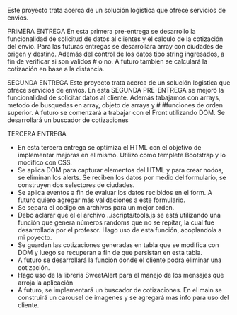 Este proyecto trata acerca de un solución logistica que ofrece servicios de envios.

PRIMERA ENTREGA
En esta primera pre-entrega se desarrollo la funcionalidad de solicitud de datos al clientes y el calculo de la cotización del envio.
Para las futuras entregas se desarrollara array con ciudades de origen y destino. Además del control de los datos tipo string ingresados, a fin de verificar si son validos # o no.
A futuro tambien se calculará la cotización en base a la distancia.

SEGUNDA ENTREGA
Este proyecto trata acerca de un solución logistica que ofrece servicios de envios.
En esta SEGUNDA PRE-ENTREGA se mejoró la funcionalidad de solicitar datos al cliente. Además tabajamos con arrays, metodo de busquedas en array, objeto de arrays y # #funciones de orden superior.
A futuro se comenzará a trabajar con el Front utilizando DOM. Se desarrollará un buscador de cotizaciones

TERCERA ENTREGA

- En esta tercera entrega se optimiza el HTML con el objetivo de implementar mejoras en el mismo. Utilizo como templete Bootstrap y lo modifico con CSS.
- Se aplica DOM para capturar elementos del HTML y para crear nodos, se eliminan los alerts. Se reciben los datos por medio del formulario, se construyen dos selectores de ciudades.
- Se aplica eventos a fin de evaluar los datos recibidos en el form. A futuro quiero agregar más validaciones a este formulario.
- Se separa el codigo en archivos para un mejor orden.
- Debo aclarar que el el archivo ../scripts/tools.js se está utilizando una función que genera números randoms que no se repitar, la cual fue desarrollada por el profesor. Hago
uso de esta función, acoplandola a mi poyecto.
- Se guardan las cotizaciones generadas en tabla que se modifica con DOM y luego se recuperan a fin de que persistan en esta tabla. 
- A futuro se desarrollará la función donde el cliente podrá eliminar una cotización.
- Hago uso de la libreria SweetAlert para el manejo de los mensajes que arroja la aplicación
- A futuro, se implementará un buscador de cotizaciones. En el main se construirá un carousel de imagenes y se agregará mas info para uso del cliente.

